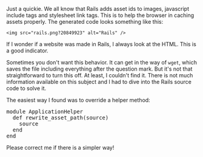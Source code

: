 Just a quickie. We all know that Rails adds asset ids to images, javascript include tags and stylesheet link tags. This is to help the browser in caching assets properly. The generated code looks something like this:

    <img src="rails.png?20849923" alt="Rails" />

If I wonder if a website was made in Rails, I always look at the HTML. This is a good indicator.

Sometimes you don't want this behavior. It can get in the way of `wget`, which saves the file including everything after the question mark. But it's not that straightforward to turn this off. At least, I couldn't find it. There is not much information available on this subject and I had to dive into the Rails source code to solve it.

The easiest way I found was to override a helper method:

<pre lang="rails">
module ApplicationHelper
  def rewrite_asset_path(source)
    source
  end
end
</pre>

Please correct me if there is a simpler way!

